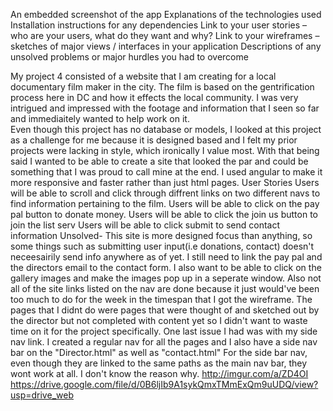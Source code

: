 
 An embedded screenshot of the app
 Explanations of the technologies used
 Installation instructions for any dependencies
 Link to your user stories – who are your users, what do they want and why?
 Link to your wireframes – sketches of major views / interfaces in your application
 Descriptions of any unsolved problems or major hurdles you had to overcome
 
 
 My project 4 consisted of a website that I am creating for a local documentary film maker in the city.  The film is based on the gentrification process here in DC and how it effects the local community.  I was very intrigued and impressed with the footage and information that I seen so far and immediaitely wanted to help work on it.  
 Even though this project has no database or models, I looked at this project as a challenge for me because it is designed based and I felt my prior projects were lacking in style, which ironically I value most.  With that being said I wanted to be able to create a site that looked the par and could be something that I was proud to call mine at the end. I used angular to make it more responsive and faster rather than just html pages.
 User Stories
 Users will be able to scroll and click through diffrent links on two different navs to find information pertaining to the film.
 Users will be able to click on the pay pal button to donate money.
 Users will be able to click the join us button to join the list serv
 Users will be able to click submit to send contact information
Unsolved- This site is more designed focus than anything, so some things such as submitting user input(i.e donations, contact) doesn't neceesairily send info anywhere as of yet.  I still need to link the pay pal and the directors email to the contact form. I also want to be able to click on the gallery images and make the images pop up in a seperate window.  Also not all of the site links listed on the nav are done because it just would've been too much to do for the week in the timespan that I got the wireframe. The pages that I didnt do were pages that were thought of and sketched out by the director but not completed with content yet so I didn't want to waste time on it for the project specifically.  One last issue I had was with my side nav link.  I created a regular nav for all the pages and I also have a side nav bar on the "Director.html" as well as "contact.html"  For the side bar nav, even though they are linked to the same paths as the main nav bar, they wont work at all.   I don't know the reason why.
 http://imgur.com/a/ZD4OI
 https://drive.google.com/file/d/0B6ljIb9A1sykQmxTMmExQm9uUDQ/view?usp=drive_web
